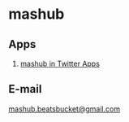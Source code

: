 # mashub
## Apps
1. [mashub in Twitter Apps](https://apps.twitter.com/app/8467750)

## E-mail
mashub.beatsbucket@gmail.com
